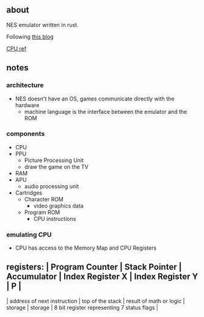 ## about

NES emulator written in rust.

Following [this blog](https://bugzmanov.github.io/nes_ebook/chapter_1.html)

[CPU ref](http://www.obelisk.me.uk/6502/reference.html)

## notes

### architecture
- NES doesn't have an OS, games communicate directly with the hardware
    - machine language is the interface between the emulator and the ROM

### components
- CPU
- PPU
    - Picture Processing Unit
    - draw the game on the TV
- RAM
- APU
    - audio processing unit
- Cartridges
    - Character ROM
        - video graphics data
    - Program ROM
        - CPU instructions

### emulating CPU
- CPU has access to the Memory Map and CPU Registers

registers:
| Program Counter | Stack Pointer | Accumulator | Index Register X | Index Register Y | P |
------
| address of next instruction | top of the stack | result of math or logic | storage | storage | 8 bit register representing 7 status flags |



